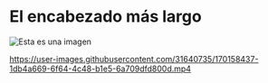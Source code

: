 # El encabezado más largo
![Esta es una imagen](https://myoctocat.com/assets/images/base-octocat.svg)



https://user-images.githubusercontent.com/31640735/170158437-1db4a669-6f64-4c48-b1e5-6a709dfd800d.mp4

